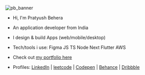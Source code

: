 ![pb_banner](https://github.com/pratyushbehera23/pratyushbehera23/assets/121722022/a24d72e6-ca2c-4be5-8c10-cc8a02eb7b1c)
- Hi, I'm Pratyush Behera  
- An application developer from India  
- I design & build Apps (web/mobile/desktop)  
- Tech/tools i use: Figma JS TS Node Next Flutter AWS  

- Check out [my portfolio here](https://pratyushbehera23.github.io/links/)  
- Profiles: [LinkedIn](https://www.linkedin.com/in/pratyushbehera23/) | [leetcode](https://leetcode.com/pratyushbehera23/) | [Codepen](https://codepen.io/pratyush_/) | [Behance](https://www.behance.net/pratyush_/) | [Dribbble](https://dribbble.com/pratyush_/) 

<!---
pratyushbehera23/pratyushbehera23 is a ✨ special ✨ repository because its `README.md` (this file) appears on your GitHub profile.
You can click the Preview link to take a look at your changes.
--->
